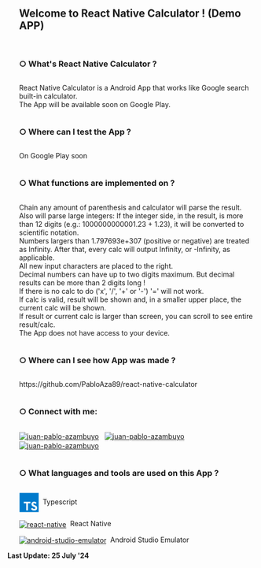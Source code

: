 <div id="user-content-toc" align="left">
  <ul>
    <summary><h2 style="display: inline-block">Welcome to React Native Calculator ! (Demo APP)</h2></summary>
  </ul>
</div>
<div id="user-content-toc" align="left">
  <ul>
    <h3 style="display: inline-block">○ What's React Native Calculator ?</h3>
  </ul>
</div>
<ul>
  <summary>
    React Native Calculator is a Android App that works like Google search built-in calculator.<br />
    The App will be available soon on Google Play.
  </summary>
</ul>
<div id="user-content-toc" align="left">
  <ul>
    <h3 style="display: inline-block">○ Where can I test the App ?</h3>
  </ul>
</div>
<ul><summary>On Google Play soon</summary></ul>
<div id="user-content-toc" align="left">
  <ul>
    <h3 style="display: inline-block">○ What functions are implemented on ?</h3>
  </ul>
</div>
<ul>
  <summary>
    Chain any amount of parenthesis and calculator will parse the result.
  </summary>
  <summary>
    Also will parse large integers: If the integer side, in the result, is more than 12 digits (e.g.: 1000000000001.23 + 1.23), it will be converted to scientific notation.
  </summary>
  <summary>
    Numbers largers than 1.797693e+307 (positive or negative) are treated as Infinity. After that, every calc will output Infinity, or -Infinity, as applicable.
  </summary>
  <summary>
    All new input characters are placed to the right.
  </summary>
  <summary>
    Decimal numbers can have up to two digits maximum. But decimal results can be more than 2 digits long !
  </summary>
  <summary>
    If there is no calc to do ('x', '/', '+' or '-') '=' will not work.
    <br />If calc is valid, result will be shown and, in a smaller upper place, the current calc will be shown.
    <br />If result or current calc is larger than screen, you can scroll to see entire result/calc.
  </summary>
  <summary>
    The App does not have access to your device.
  </summary>
</ul>
<div id="user-content-toc" align="left">
  <ul>
    <h3 style="display: inline-block">○ Where can I see how App was made ?</h3>
  </ul>
</div>
<ul><summary>https://github.com/PabloAza89/react-native-calculator</summary></ul>
<div id="user-content-toc" align="left">
  <ul>
    <h3 style="display: inline-block">○ Connect with me:</h3>
  </ul>
</div>
<ul>
  <summary>
    <a href="https://linkedin.com/in/juan-pablo-azambuyo" target="blank">
      <img align="center" src="https://raw.githubusercontent.com/rahuldkjain/github-profile-readme-generator/master/src/images/icons/Social/linked-in-alt.svg" alt="juan-pablo-azambuyo" height="30" width="40" />
    </a>
    &#8203;&nbsp;&nbsp;&nbsp;&#8203;
    <a href="mailto:juanpabloazambuyo@gmail.com" target="blank">
      <img align="center" src="https://upload.wikimedia.org/wikipedia/commons/7/7e/Gmail_icon_%282020%29.svg" alt="juan-pablo-azambuyo" height="30" width="40" />
    </a>
    &#8203;&nbsp;&#8203;
    <a href="https://wa.me/5491124688005?text=Hi,%20I'm%20interested%20in%20your%20web%20projects" target="blank">
      <img align="center" src="https://upload.wikimedia.org/wikipedia/commons/6/6b/WhatsApp.svg" alt="juan-pablo-azambuyo" height="42" width="56" />
    </a>
  </summary>
</ul>
<div id="user-content-toc" align="left">
  <ul>
    <h3 style="display: inline-block">○ What languages and tools are used on this App ?</h3>
  </ul>
</div>
<ul>
  <summary>
    <a href="https://typescriptlang.org/">
      <img align="center" src="https://raw.githubusercontent.com/devicons/devicon/master/icons/typescript/typescript-original.svg" alt="typescript" width="40" height="40"/>
    </a>
    &#8203;&nbsp;&nbsp;&#8203;Typescript
  </summary>
</ul>
<ul>
  <summary>
    <a href="https://reactjs.org/">
      <img align="center" src="https://cdn.worldvectorlogo.com/logos/react-native-1.svg" alt="react-native" width="40" height="40"/>
    </a>
    &#8203;&nbsp;&nbsp;&#8203;React Native
  </summary>
</ul>
<ul>
  <summary>
    <a href="https://reactjs.org/">
      <img align="center" src="https://upload.wikimedia.org/wikipedia/commons/c/c1/Android_Studio_icon_%282023%29.svg" alt="android-studio-emulator" width="40" height="40"/>
    </a>
    &#8203;&nbsp;&nbsp;&#8203;Android Studio Emulator
  </summary>
</ul>

<b>Last Update: 25 July '24</b>